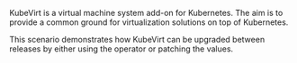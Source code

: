 KubeVirt is a virtual machine system add-on for Kubernetes. The aim is to provide a common ground for virtualization solutions on top of Kubernetes.

This scenario demonstrates how KubeVirt can be upgraded between releases by either using the operator or patching the values.
